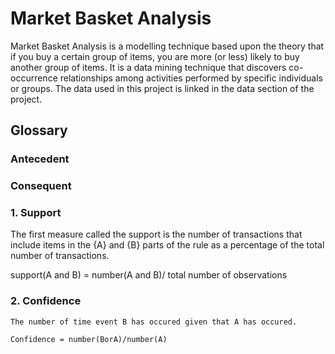 # Market Basket Analysis
Market Basket Analysis is a modelling technique based upon the theory that if you buy a certain group of items, you are more (or less) likely to buy another group of items. It is a data mining technique that discovers co-occurrence relationships among activities performed by specific individuals or groups.
The data used in this project is linked in the data section of the project.
## Glossary
### Antecedent
### Consequent 
### 1. Support 
   The first measure called the support is the number of transactions that include items in the {A} and {B} parts of the rule as a  percentage of the total number of transactions.
   
   support(A and B) = number(A and B)/ total number of observations
### 2. Confidence
    The number of time event B has occured given that A has occured.
    
    Confidence = number(BorA)/number(A)
    
    
